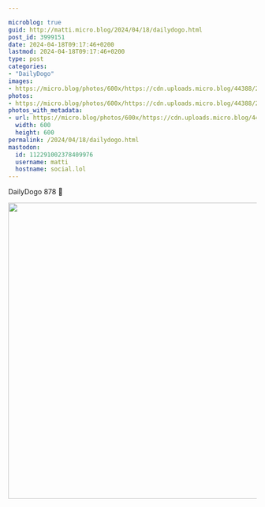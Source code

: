 ```yaml
---

microblog: true
guid: http://matti.micro.blog/2024/04/18/dailydogo.html
post_id: 3999151
date: 2024-04-18T09:17:46+0200
lastmod: 2024-04-18T09:17:46+0200
type: post
categories:
- "DailyDogo"
images:
- https://micro.blog/photos/600x/https://cdn.uploads.micro.blog/44388/2024/446f07ed1bd54c67894596661da7acc4.jpg
photos:
- https://micro.blog/photos/600x/https://cdn.uploads.micro.blog/44388/2024/446f07ed1bd54c67894596661da7acc4.jpg
photos_with_metadata:
- url: https://micro.blog/photos/600x/https://cdn.uploads.micro.blog/44388/2024/446f07ed1bd54c67894596661da7acc4.jpg
  width: 600
  height: 600
permalink: /2024/04/18/dailydogo.html
mastodon:
  id: 112291002378409976
  username: matti
  hostname: social.lol
---
```

DailyDogo 878 🐶

<img src="/media/uploads/2024/446f07ed1bd54c67894596661da7acc4.jpg" width="600" height="600" alt="" />
